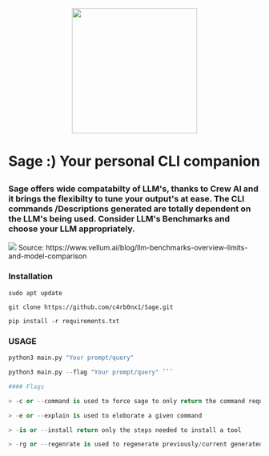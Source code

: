 <div align="center">
  <img src="https://github.com/c4rb0nx1/Sage/assets/90444898/bb893b4c-95ad-4e2f-bc93-ed4ab5208535" width="250" height="250">
</div>

# Sage :) Your personal CLI companion</p>

### Sage offers wide compatabilty of LLM's, thanks to Crew AI and it brings the flexibilty to tune your output's at ease. The CLI commands /Descriptions generated are totally dependent on the LLM's being used. Consider LLM's Benchmarks and choose your LLM appropriately. 

<div>
<img src = "https://github.com/c4rb0nx1/Sage/assets/90444898/bfda9e57-7735-4daa-98f5-578efcf6fd47" >
Source: https://www.vellum.ai/blog/llm-benchmarks-overview-limits-and-model-comparison
</div>

### Installation
```sudo apt update```

```git clone https://github.com/c4rb0nx1/Sage.git```

```pip install -r requirements.txt```


### USAGE
```python
python3 main.py "Your prompt/query" 
```
```python
python3 main.py --flag "Your prompt/query" ```

#### Flags

> -c or --command is used to force sage to only return the command required.

> -e or --explain is used to eloborate a given command

> -is or --install return only the steps needed to install a tool

> -rg or --regenrate is used to regenerate previously/current generated commands
